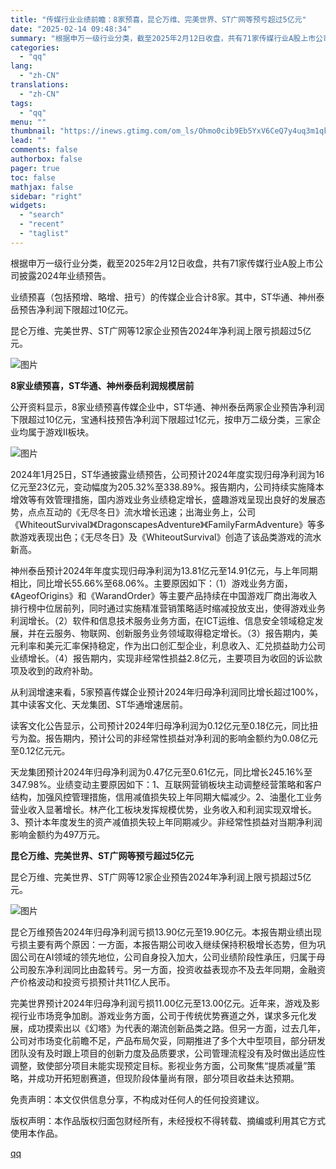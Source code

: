 ```yaml
---
title: "传媒行业业绩前瞻：8家预喜，昆仑万维、完美世界、ST广网等预亏超过5亿元"
date: "2025-02-14 09:48:34"
summary: "根据申万一级行业分类，截至2025年2月12日收盘，共有71家传媒行业A股上市公司披露2024年业绩..."
categories:
  - "qq"
lang:
  - "zh-CN"
translations:
  - "zh-CN"
tags:
  - "qq"
menu: ""
thumbnail: "https://inews.gtimg.com/om_ls/Ohmo0cib9Eb5YxV6CeQ7y4uq3m1qkglg6Q-TmSPdeAacoAA_640360/0"
lead: ""
comments: false
authorbox: false
pager: true
toc: false
mathjax: false
sidebar: "right"
widgets:
  - "search"
  - "recent"
  - "taglist"
---
```


根据申万一级行业分类，截至2025年2月12日收盘，共有71家传媒行业A股上市公司披露2024年业绩预告。

业绩预喜（包括预增、略增、扭亏）的传媒企业合计8家。其中，ST华通、神州泰岳预告净利润下限超过10亿元。

昆仑万维、完美世界、ST广网等12家企业预告2024年净利润上限亏损超过5亿元。

![图片](https://inews.gtimg.com/news_bt/ON-nXPocmaVphE7PiaUumCDGvqJKdeD2970UyjWOmJhzIAA/641)

**8家业绩预喜，ST华通、神州泰岳利润规模居前** 

公开资料显示，8家业绩预喜传媒企业中，ST华通、神州泰岳两家企业预告净利润下限超过10亿元，宝通科技预告净利润下限超过1亿元，按申万二级分类，三家企业均属于游戏Ⅱ板块。

![图片](https://inews.gtimg.com/news_bt/O_6jcFd7zyTyUxuMFdogx10sFwiS_1Ls7maheZuW1UxQAAA/641)

2024年1月25日，ST华通披露业绩预告，公司预计2024年度实现归母净利润为16亿元至23亿元，变动幅度为205.32%至338.89%。报告期内，公司持续实施降本增效等有效管理措施，国内游戏业务业绩稳定增长，盛趣游戏呈现出良好的发展态势，点点互动的《无尽冬日》流水增长迅速；出海业务上，公司《WhiteoutSurvival》《DragonscapesAdventure》《FamilyFarmAdventure》等多款游戏表现出色；《无尽冬日》及《WhiteoutSurvival》创造了该品类游戏的流水新高。

神州泰岳预计2024年年度实现归母净利润为13.81亿元至14.91亿元，与上年同期相比，同比增长55.66%至68.06%。主要原因如下：（1）游戏业务方面，《AgeofOrigins》和《WarandOrder》等主要产品持续在中国游戏厂商出海收入排行榜中位居前列，同时通过实施精准营销策略适时缩减投放支出，使得游戏业务利润增长。（2）软件和信息技术服务业务方面，在ICT运维、信息安全领域稳定发展，并在云服务、物联网、创新服务业务领域取得稳定增长。（3）报告期内，美元利率和美元汇率保持稳定，作为出口创汇型企业，利息收入、汇兑损益助力公司业绩增长。（4）报告期内，实现非经常性损益2.8亿元，主要项目为收回的诉讼款项及收到的政府补助。

从利润增速来看，5家预喜传媒企业预计2024年归母净利润同比增长超过100%，其中读客文化、天龙集团、ST华通增速居前。

读客文化公告显示，公司预计2024年归母净利润为0.12亿元至0.18亿元，同比扭亏为盈。报告期内，预计公司的非经常性损益对净利润的影响金额约为0.08亿元至0.12亿元元。

天龙集团预计2024年归母净利润为0.47亿元至0.61亿元，同比增长245.16%至347.98%。业绩变动主要原因如下：1、互联网营销板块主动调整经营策略和客户结构，加强风控管理措施，信用减值损失较上年同期大幅减少。2、油墨化工业务营业收入显著增长。林产化工板块发挥规模优势，业务收入和利润实现双增长。3、预计本年度发生的资产减值损失较上年同期减少。非经常性损益对当期净利润影响金额约为497万元。

 **昆仑万维、完美世界、ST广网等预亏超过5亿元** 

昆仑万维、完美世界、ST广网等12家企业预告2024年净利润上限亏损超过5亿元。

![图片](https://inews.gtimg.com/news_bt/O4_a7H12MuepPy1AT5CahEbaiCrBa8CGQWG4ITLN1zq3UAA/641)

昆仑万维预告2024年归母净利润亏损13.90亿元至19.90亿元。本报告期业绩出现亏损主要有两个原因：一方面，本报告期公司收入继续保持积极增长态势，但为巩固公司在AI领域的领先地位，公司自身投入加大，公司业绩阶段性承压，归属于母公司股东净利润同比由盈转亏。另一方面，投资收益表现亦不及去年同期，金融资产价格波动和投资亏损预计共11亿人民币。

完美世界预计2024年归母净利润亏损11.00亿元至13.00亿元。近年来，游戏及影视行业市场竞争加剧。游戏业务方面，公司于传统优势赛道之外，谋求多元化发展，成功摸索出以《幻塔》为代表的潮流创新品类之路。但另一方面，过去几年，公司对市场变化前瞻不足，产品布局欠妥，同期推进了多个大中型项目，部分研发团队没有及时跟上项目的创新力度及品质要求，公司管理流程没有及时做出适应性调整，致使部分项目未能实现预定目标。影视业务方面，公司聚焦“提质减量”策略，并成功开拓短剧赛道，但现阶段体量尚有限，部分项目收益未达预期。

免责声明：本文仅供信息分享，不构成对任何人的任何投资建议。

版权声明：本作品版权归面包财经所有，未经授权不得转载、摘编或利用其它方式使用本作品。

[qq](https://new.qq.com/rain/a/20250214A0241600)

